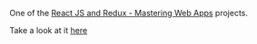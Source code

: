 One of the [React JS and Redux - Mastering Web Apps](https://www.udemy.com/react-js-and-redux-mastering-web-apps/) projects.


Take a look at it [here](https://essaalshammri.github.io/reminder-pro/)
